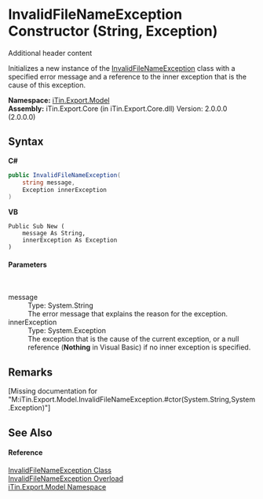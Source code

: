 # InvalidFileNameException Constructor (String, Exception)
Additional header content 

Initializes a new instance of the <a href="T_iTin_Export_Model_InvalidFileNameException">InvalidFileNameException</a> class with a specified error message and a reference to the inner exception that is the cause of this exception.

**Namespace:**&nbsp;<a href="N_iTin_Export_Model">iTin.Export.Model</a><br />**Assembly:**&nbsp;iTin.Export.Core (in iTin.Export.Core.dll) Version: 2.0.0.0 (2.0.0.0)

## Syntax

**C#**<br />
``` C#
public InvalidFileNameException(
	string message,
	Exception innerException
)
```

**VB**<br />
``` VB
Public Sub New ( 
	message As String,
	innerException As Exception
)
```


#### Parameters
&nbsp;<dl><dt>message</dt><dd>Type: System.String<br />The error message that explains the reason for the exception.</dd><dt>innerException</dt><dd>Type: System.Exception<br />The exception that is the cause of the current exception, or a null reference (<strong>Nothing</strong> in Visual Basic) if no inner exception is specified.</dd></dl>

## Remarks
\[Missing <remarks> documentation for "M:iTin.Export.Model.InvalidFileNameException.#ctor(System.String,System.Exception)"\]

## See Also


#### Reference
<a href="T_iTin_Export_Model_InvalidFileNameException">InvalidFileNameException Class</a><br /><a href="Overload_iTin_Export_Model_InvalidFileNameException__ctor">InvalidFileNameException Overload</a><br /><a href="N_iTin_Export_Model">iTin.Export.Model Namespace</a><br />